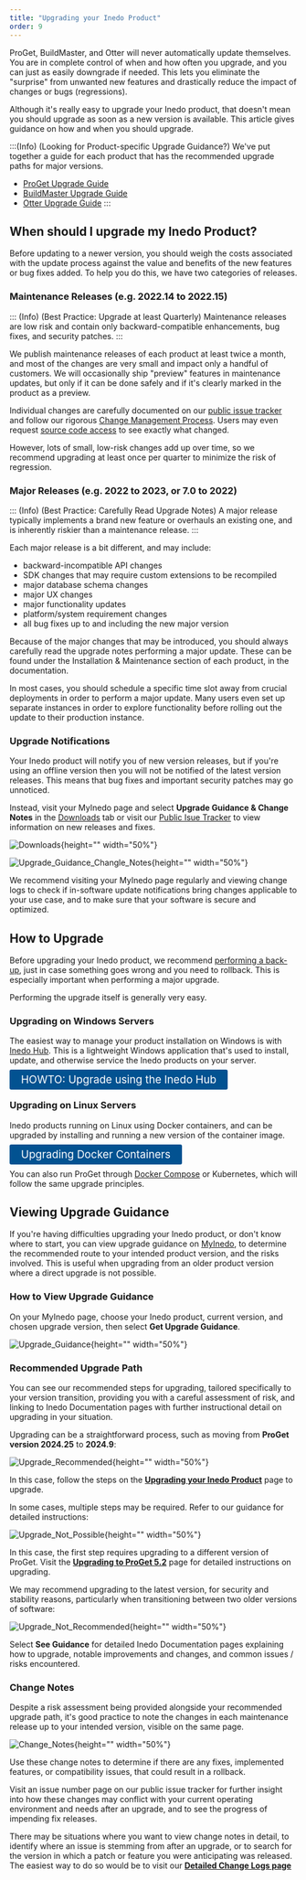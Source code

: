 ```yaml
---
title: "Upgrading your Inedo Product"
order: 9
---
```


ProGet, BuildMaster, and Otter will never automatically update themselves. You are in complete control of when and how often you upgrade, and you can just as easily downgrade if needed. This lets you eliminate the "surprise" from unwanted new features and drastically reduce the impact of changes or bugs (regressions).

Although it's really easy to upgrade your Inedo product, that doesn't mean you  should upgrade as soon as a new version is available. This article gives guidance on how and when you should upgrade.

:::(Info) (Looking for Product-specific Upgrade Guidance?)
We've put together a guide for each product that has the recommended upgrade paths for major versions.
* [ProGet Upgrade Guide](/docs/proget-upgrade-guide)
* [BuildMaster Upgrade Guide](/docs/buildmaster-upgrading)
* [Otter Upgrade Guide](/docs/otter-upgrading)
:::

## When should I upgrade my Inedo Product?

Before updating to a newer version, you should weigh the costs associated with the update process against the value and benefits of the new features or bug fixes added. To help you do this, we have two categories of releases.

### Maintenance Releases (e.g. 2022.14  to 2022.15)
::: (Info) (Best Practice: Upgrade at least Quarterly)
Maintenance releases are low risk and contain only backward-compatible enhancements, bug fixes, and security patches.
:::

We publish maintenance releases of each product at least twice a month, and most of the changes are very small and impact only a handful of customers. We will occasionally ship "preview" features in maintenance updates, but only if it can be done safely and if it's clearly marked in the product as a preview. 

Individual changes are carefully documented on our <a href="https://issues.inedo.com/">public issue tracker</a> and follow our rigorous <a href="https://issues.inedo.com/youtrack/dashboard?id=fa2b918f-c687-4c96-a6ec-b9fa7e1c5c90">Change Management Process</a>. Users may even request <a href="https://inedo.com/open/source-code-request">source code access</a> to see exactly what changed.</p>

However, lots of small, low-risk changes add up over time, so we recommend upgrading  at least once per quarter to minimize the risk of regression.

### Major Releases (e.g. 2022 to 2023, or 7.0 to 2022)
::: (Info) (Best Practice: Carefully Read Upgrade Notes)
A major release typically implements a brand new feature or overhauls an existing one, and is inherently riskier than a maintenance release.
:::

Each major release is a bit different, and may include:

* backward-incompatible API changes
* SDK changes that may require custom extensions to be recompiled
* major database schema changes
* major UX changes
* major functionality updates
* platform/system requirement changes
* all bug fixes up to and including the new major version

Because of the major changes that may be introduced, you should always carefully read the upgrade notes performing a major update. These can be found under the Installation & Maintenance section of each product, in the documentation.

In most cases, you should schedule a specific time slot away from crucial deployments in order to perform a major update. Many users even set up separate instances in order to explore functionality before rolling out the update to their production instance.

### Upgrade Notifications

Your Inedo product will notify you of new version releases, but if you're using an offline version then you will not be notified of the latest version releases. This means that bug fixes and important security patches may go unnoticed.

Instead, visit your MyInedo page and select **Upgrade Guidance & Change Notes** in the [Downloads](https://my.inedo.com/downloads) tab or visit our [Public Isue Tracker](https://issues.inedo.com/dashboard?id=87c77108-8027-4453-aa65-15e83cf8782e) to view information on new releases and fixes.

![Downloads](/resources/docs/myinedo-viewingupgradeguidance-downloads.png){height="" width="50%"}

![Upgrade_Guidance_Changle_Notes](/resources/docs/myinedo-viewingupgradeguidance-upgradeguidanceandchangenotes.png){height="" width="50%"}

We recommend visiting your MyInedo page regularly and viewing change logs to check if in-software update notifications bring changes applicable to your use case, and to make sure that your software is secure and optimized.

## How to Upgrade

Before upgrading your Inedo product, we recommend [performing a back-up](/docs/installation/backing-up-restoring), just in case something goes wrong and you need to rollback. This is especially important when performing a major upgrade.

Performing the upgrade itself is generally very easy.

### Upgrading on Windows Servers
The easiest way to manage your product installation on Windows is with [Inedo Hub](/docs/installation/windows/desktophub-overview). This is a lightweight Windows application that's used to install, update, and otherwise service the Inedo products on your server.

<a href="/docs/installation/windows/inedo-hub-upgrade-downgrade" style=" background:#025291;color:#ffffff;padding: 6px 20px;  border-radius: 3px;font-size: 14pt;text-decoration:none">HOWTO: Upgrade using the Inedo Hub</a>

### Upgrading on Linux Servers

Inedo products running on Linux using Docker containers, and can be upgraded by installing and running a new version of the container image.

<a href="/docs/installation/linux/installation-upgrading-docker-containers" style=" background:#025291;color:#ffffff;padding: 6px 20px;  border-radius: 3px;font-size: 14pt;text-decoration:none">Upgrading Docker Containers</a>

You can also run ProGet through [Docker Compose](/docs/installation/linux/docker-compose-installation-guide) or Kubernetes, which will follow the same upgrade principles.

## Viewing Upgrade Guidance

If you're having difficulties upgrading your Inedo product, or don't know where to start, you can view upgrade guidance on [MyInedo](https://my.inedo.com/log-in), to determine the recommended route to your intended product version, and the risks involved. This is useful when upgrading from an older product version where a direct upgrade is not possible.

### How to View Upgrade Guidance

On your MyInedo page, choose your Inedo product, current version, and chosen upgrade version, then select **Get Upgrade Guidance**.

![Upgrade_Guidance](/resources/docs/myinedo-viewingupgradeguidance-getupgradeguidance.png){height="" width="50%"}

### Recommended Upgrade Path

You can see our recommended steps for upgrading, tailored specifically to your version transition, providing you with a careful assessment of risk, and linking to Inedo Documentation pages with further instructional detail on upgrading in your situation.

Upgrading can be a straightforward process, such as moving from **ProGet version 2024.25** to **2024.9**:

![Upgrade_Recommended](/resources/docs/myinedo-viewingupgradeguidance-upgraderecommended.png){height="" width="50%"}

In this case, follow the steps on the [**Upgrading your Inedo Product**](/docs.inedo.com/docs/installation/upgrading) page to upgrade.

In some cases, multiple steps may be required. Refer to our guidance for detailed instructions:

![Upgrade_Not_Possible](/resources/docs/myinedo-viewingupgradeguidance-directupgradenotpossible.png){height="" width="50%"}

In this case, the first step requires upgrading to a different version of ProGet. Visit the [**Upgrading to ProGet 5.2**](/docs.inedo.com/docs/proget/installation/proget-upgrade-guide/proget-installation-and-maintenance-and-upgrade-notes-upgrading-to-proget-5-2) page for detailed instructions on upgrading.

We may recommend upgrading to the latest version, for security and stability reasons, particularly when transitioning between two older versions of software:

![Upgrade_Not_Recommended](/resources/docs/myinedo-viewingupgradeguidance-upgradenotrecommended.png){height="" width="50%"}

Select **See Guidance** for detailed Inedo Documentation pages explaining how to upgrade, notable improvements and changes, and common issues / risks encountered.

### Change Notes

Despite a risk assessment being provided alongside your recommended upgrade path, it's good practice to note the changes in each maintenance release up to your intended version, visible on the same page.

![Change_Notes](/resources/docs/myinedo-viewingupgradeguidance-changelogsredbox.png){height="" width="50%"}

Use these change notes to determine if there are any fixes, implemented features, or compatibility issues, that could result in a rollback.

Visit an issue number page on our public issue tracker for further insight into how these changes may conflict with your current operating environment and needs after an upgrade, and to see the progress of impending fix releases.

There may be situations where you want to view change notes in detail, to identify where an issue is stemming from after an upgrade, or to search for the version in which a patch or feature you were anticipating was released. The easiest way to do so would be to visit our [**Detailed Change Logs page**](/docs.inedo.com/docs/myinedo/viewing-change-logs)


